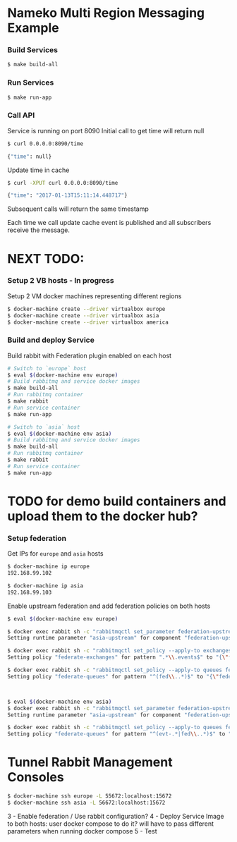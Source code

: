 # Nameko Multi Region Messaging Example

### Build Services

```sh
$ make build-all
```

### Run Services

```sh
$ make run-app
```

### Call API

Service is running on port 8090
Initial call to get time will return null

```sh
$ curl 0.0.0.0:8090/time

{"time": null}
```

Update time in cache

```sh
$ curl -XPUT curl 0.0.0.0:8090/time

{"time": "2017-01-13T15:11:14.448717"}
```

Subsequent calls will return the same timestamp

Each time we call update cache event is published and all subscribers receive the message.

# NEXT TODO:

### Setup 2 VB hosts - In progress

Setup 2 VM docker machines representing different regions

```sh
$ docker-machine create --driver virtualbox europe
$ docker-machine create --driver virtualbox asia
$ docker-machine create --driver virtualbox america
```

### Build and deploy Service

Build rabbit with Federation plugin enabled on each host

```sh
# Switch to `europe` host
$ eval $(docker-machine env europe)
# Build rabbitmq and service docker images
$ make build-all
# Run rabbitmq container
$ make rabbit
# Run service container
$ make run-app

# Switch to `asia` host
$ eval $(docker-machine env asia)
# Build rabbitmq and service docker images
$ make build-all
# Run rabbitmq container
$ make rabbit
# Run service container
$ make run-app
```

# TODO for demo build containers and upload them to the docker hub?

### Setup federation

Get IPs for `europe` and `asia` hosts

```sh
$ docker-machine ip europe
192.168.99.102

$ docker-machine ip asia
192.168.99.103
```

Enable upstream federation and add federation policies on both hosts

```sh
$ eval $(docker-machine env europe)

$ docker exec rabbit sh -c "rabbitmqctl set_parameter federation-upstream asia-upstream '{\"uri\":\"amqp://192.168.99.103:5672\"}'"
Setting runtime parameter "asia-upstream" for component "federation-upstream" to "{\"uri\":\"amqp://192.168.99.103:5672\"}" ...

$ docker exec rabbit sh -c "rabbitmqctl set_policy --apply-to exchanges federate-exchanges \".*\.events$\" '{\"federation-upstream-set\":\"all\"}'"
Setting policy "federate-exchanges" for pattern ".*\\.events$" to "{\"federation-upstream-set\":\"all\"}" with priority "0" ...

$ docker exec rabbit sh -c "rabbitmqctl set_policy --apply-to queues federate-queues \"^(fed\..*)$\" '{\"federation-upstream-set\":\"all\"}'"
Setting policy "federate-queues" for pattern "^(fed\\..*)$" to "{\"federation-upstream-set\":\"all\"}" with priority "0" ...



$ eval $(docker-machine env asia)
$ docker exec rabbit sh -c "rabbitmqctl set_parameter federation-upstream asia-upstream '{\"uri\":\"amqp://192.168.99.102:5672\"}'"
Setting runtime parameter "asia-upstream" for component "federation-upstream" to "{\"uri\":\"amqp://192.168.99.102:5672\"}" ...

$ docker exec rabbit sh -c "rabbitmqctl set_policy --apply-to queues federate-queues \"^(fed\..*)$\" '{\"federation-upstream-set\":\"all\"}'"
Setting policy "federate-queues" for pattern "^(evt-.*|fed\\..*)$" to "{\"federation-upstream-set\":\"all\"}" with priority "0" ...
```

# Tunnel Rabbit Management Consoles

```sh
$ docker-machine ssh europe -L 55672:localhost:15672
$ docker-machine ssh asia -L 56672:localhost:15672
```


3 - Enable federation / Use rabbit configuration?
4 - Deploy Service Image to both hosts:
    user docker compose to do it?
    will have to pass different parameters when running docker compose
5 - Test
